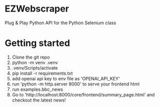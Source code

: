# EZWebscraper
Plug &amp; Play Python API for the Python Selenium class

# Getting started

1) Clone the git repo
2) python -m venv .venv 
3) .venv/Scripts/activate
4) pip install -r requirements.txt
5) add openai api key to env file as 'OPENAI_API_KEY'
6) run 'python -m http.server 8000' to serve your frontend html
7) run examples.bbc_news
8) Go to 'http://localhost:8000/core/frontend/summary_page.html' and checkout the latest news!